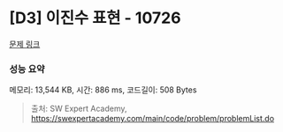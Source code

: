 # [D3] 이진수 표현 - 10726 

[문제 링크](https://swexpertacademy.com/main/code/problem/problemDetail.do?contestProbId=AXRSXf_a9qsDFAXS) 

### 성능 요약

메모리: 13,544 KB, 시간: 886 ms, 코드길이: 508 Bytes



> 출처: SW Expert Academy, https://swexpertacademy.com/main/code/problem/problemList.do